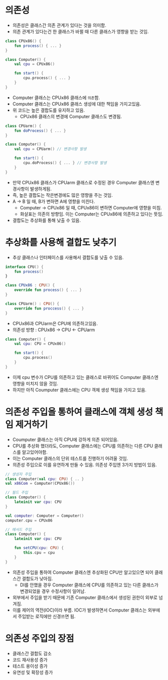 # 의존성
- 의존성은 클래스간 의존 관계가 있다는 것을 의미함.
- 의존 관계가 있다는건 한 클래스가 바뀔 때 다른 클래스가 영향을 받는 것임.
```kotlin
class CPUx86() {
    fun process() { ... }
}

class Computer() {
    val cpu = CPUx86()

    fun start() {
        cpu.process() { ... }
    }
}
```
- Computer 클래스는 CPUx86 클래스에 `의존`함.
- Computer 클래스는 CPUx86 클래스 생성에 대한 책임을 가지고있음.
- 위 코드는 높은 결합도를 유지하고 있음.
  - CPUx86 클래스의 변경에 Computer 클래스도 변경됨.
  
```kotlin
class CPUarm() {
    fun doProcess() { ... }
}

class Computer() {
    val cpu = CPUarm() // 변경사항 발생

    fun start() {
        cpu.doProcess() { ... } // 변경사항 발생
    }
}
```
- 만약 CPUx86 클래스가 CPUarm 클래스로 수정된 경우 Computer 클래스엔 변경사항이 발생하게됨.
- 즉, 높은 결합도는 작은변경에도 많은 영향을 주는 것임.
- A -> B 일 때, B가 변하면 A에 영향을 미친다.
  - Computer -> CPUx86 일 때, CPUx86이 변하면 Computer에 영향을 미침.
  - 화살표는 의존의 방향임. 이는 Computer는 CPUx86에 의존하고 있다는 뜻임.
- 결합도는 추상화를 통해 낮출 수 있음.
  
# 추상화를 사용해 결합도 낮추기
- 추상 클래스나 인터페이스를 사용해서 결합도를 낮출 수 있음.
```kotlin
interface CPU() {
    fun process()
}

class CPUx86 : CPU() {
    override fun process() { ... }
}

class CPUarm() : CPU() {
    override fun proccess() { ... }
}
```
- CPUx86과 CPUarm은 CPU에 의존하고있음.
- 의존성 방향 : CPUx86 -> CPU <- CPUarm

```kotlin
class Computer() {
    val cpu: CPU = CPUx86()

    fun start() {
        cpu.process()
    }
}
```
- 이제 cpu 변수가 CPU를 의존하고 있는 클래스로 바뀌어도 Computer 클래스엔 영향을 미치지 않을 것임.
- 하지만 아직 Coumputer 클래스에는 CPU 객체 생성 책임을 가지고 있음.

# 의존성 주입을 통하여 클래스에 객체 생성 책임 제거하기
- Coumputer 클래스는 아직 CPU에 강하게 의존 되어있음.
- CPU를 추상화 했더라도, Computer 클래스에는 CPU를 의존하는 다른 CPU 클래스를 알고있어야함.
- 이는 Computer 클래스의 단위 테스트를 진행하기 어려울 것임.
- 의존성 주입으로 이를 유연하게 만들 수 있음. 의존성 주입엔 3가지 방법이 있음.

```kotlin
// 생성자 주입
class Computer(val cpu: CPU) { .. }
val x86Com = Computer(CPUx86())

// 필드 주입
class Computer() {
    lateinit var cpu: CPU
}

val computer: Computer = Computer()
computer.cpu = CPUx86

// 메서드 주입
class Computer() {
    lateinit var cpu: CPU

    fun setCPU(cpu: CPU) {
        this.cpu = cpu
    }
}
```
- 의존성 주입을 통하여 Computer 클래스엔 추상화된 CPU만 알고있으면 되어 클래스간 결합도가 낮아짐.
  - DI를 안했을 경우 Computer 클래스에 CPU를 의존하고 있는 다른 클래스가 변경되었을 경우 수정사항이 일어남.
- 외부에서 주입을 받기 때문에 기존 Computer 클래스에서 생성된 권한이 외부로 넘겨짐.
- 이를 제어의 역전(IOC)이라 부름. IOC가 발생하면서 Computer 클래스는 외부에서 주입받는 로직에만 신경쓰면 됨.

# 의존성 주입의 장점
- 클래스간 결합도 감소
- 코드 재사용성 증가
- 테스트 용이성 증가
- 유연성 및 확장성 증가
